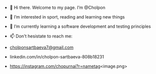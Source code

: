 - 👋 Hi there. Welcome to my page. I’m @Cholpon


- 👀 I’m interested in sport, reading and learning new things
- 🌱 I’m currently learning a software development and testing principles
- 📫 Don't hesistate to reach me:
- cholponsartbaeva7@gmail.com
- linkedin.com/in/cholpon-sartbaeva-808b18231
- https://instagram.com/chopurnai?r=nametag<image.png>

<!---
CholponS/CholponS is a ✨ special ✨ repository because its `README.md` (this file) appears on your GitHub profile.
You can click the Preview link to take a look at your changes.
--->
